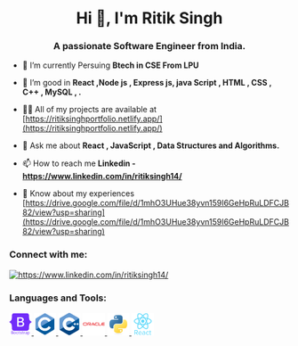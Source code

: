 <h1 align="center">Hi 👋, I'm Ritik Singh</h1>
<h3 align="center">A passionate Software Engineer from India.</h3>

- 🔭 I’m currently Persuing **Btech in CSE From LPU**

- 🌱 I’m good in **React ,Node js , Express js, java Script , HTML , CSS , C++ , MySQL , .**

- 👨‍💻 All of my projects are available at [https://ritiksinghportfolio.netlify.app/](https://ritiksinghportfolio.netlify.app/)

- 💬 Ask me about **React , JavaScript , Data Structures and Algorithms.**

- 📫 How to reach me **Linkedin - https://www.linkedin.com/in/ritiksingh14/**

- 📄 Know about my experiences [https://drive.google.com/file/d/1mhO3UHue38yvn159I6GeHpRuLDFCJB82/view?usp=sharing](https://drive.google.com/file/d/1mhO3UHue38yvn159I6GeHpRuLDFCJB82/view?usp=sharing)

<h3 align="left">Connect with me:</h3>
<p align="left">
<a href="https://linkedin.com/in/https://www.linkedin.com/in/ritiksingh14/" target="blank"><img align="center" src="https://raw.githubusercontent.com/rahuldkjain/github-profile-readme-generator/master/src/images/icons/Social/linked-in-alt.svg" alt="https://www.linkedin.com/in/ritiksingh14/" height="30" width="40" /></a>
</p>

<h3 align="left">Languages and Tools:</h3>
<p align="left"> <a href="https://getbootstrap.com" target="_blank" rel="noreferrer"> <img src="https://raw.githubusercontent.com/devicons/devicon/master/icons/bootstrap/bootstrap-plain-wordmark.svg" alt="bootstrap" width="40" height="40"/> </a> <a href="https://www.cprogramming.com/" target="_blank" rel="noreferrer"> <img src="https://raw.githubusercontent.com/devicons/devicon/master/icons/c/c-original.svg" alt="c" width="40" height="40"/> </a> <a href="https://www.w3schools.com/cpp/" target="_blank" rel="noreferrer"> <img src="https://raw.githubusercontent.com/devicons/devicon/master/icons/cplusplus/cplusplus-original.svg" alt="cplusplus" width="40" height="40"/> </a> <a href="https://www.oracle.com/" target="_blank" rel="noreferrer"> <img src="https://raw.githubusercontent.com/devicons/devicon/master/icons/oracle/oracle-original.svg" alt="oracle" width="40" height="40"/> </a> <a href="https://www.python.org" target="_blank" rel="noreferrer"> <img src="https://raw.githubusercontent.com/devicons/devicon/master/icons/python/python-original.svg" alt="python" width="40" height="40"/> </a> <a href="https://reactjs.org/" target="_blank" rel="noreferrer"> <img src="https://raw.githubusercontent.com/devicons/devicon/master/icons/react/react-original-wordmark.svg" alt="react" width="40" height="40"/> </a> </p>


